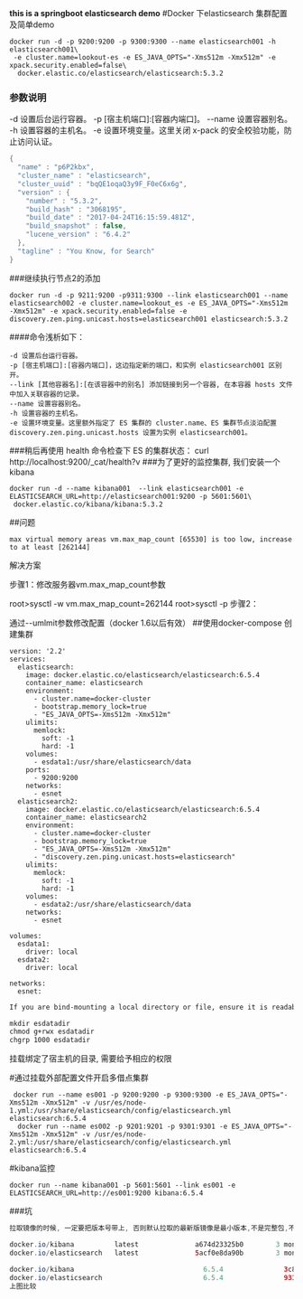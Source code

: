 **this is a springboot elasticsearch demo**
#Docker 下elasticsearch 集群配置及简单demo
```docker
docker run -d -p 9200:9200 -p 9300:9300 --name elasticsearch001 -h elasticsearch001\
 -e cluster.name=lookout-es -e ES_JAVA_OPTS="-Xms512m -Xmx512m" -e xpack.security.enabled=false\
  docker.elastic.co/elasticsearch/elasticsearch:5.3.2
```
### 参数说明
-d 设置后台运行容器。
-p [宿主机端口]:[容器内端口]。
--name 设置容器别名。
-h 设置容器的主机名。
-e 设置环境变量。这里关闭 x-pack 的安全校验功能，防止访问认证。
```java
{
  "name" : "p6P2kbx",
  "cluster_name" : "elasticsearch",
  "cluster_uuid" : "bqQE1oqaQ3y9F_F0eC6x6g",
  "version" : {
    "number" : "5.3.2",
    "build_hash" : "3068195",
    "build_date" : "2017-04-24T16:15:59.481Z",
    "build_snapshot" : false,
    "lucene_version" : "6.4.2"
  },
  "tagline" : "You Know, for Search"
}
```
###继续执行节点2的添加
```docker
docker run -d -p 9211:9200 -p9311:9300 --link elasticsearch001 --name elasticsearch002 -e cluster.name=lookout_es -e ES_JAVA_OPTS="-Xms512m -Xmx512m" -e xpack.security.enabled=false -e discovery.zen.ping.unicast.hosts=elasticsearch001 elasticsearch:5.3.2
```
####命令浅析如下：
    
    -d 设置后台运行容器。
    -p [宿主机端口]:[容器内端口]，这边指定新的端口，和实例 elasticsearch001 区别开。
    --link [其他容器名]:[在该容器中的别名] 添加链接到另一个容器, 在本容器 hosts 文件中加入关联容器的记录。
    --name 设置容器别名。
    -h 设置容器的主机名。
    -e 设置环境变量。这里额外指定了 ES 集群的 cluster.name、ES 集群节点淡泊配置 discovery.zen.ping.unicast.hosts 设置为实例 elasticsearch001。
###稍后再使用 health 命令检查下 ES 的集群状态：
    curl http://localhost:9200/_cat/health\?v
###为了更好的监控集群, 我们安装一个kibana
```docker
docker run -d --name kibana001  --link elasticsearch001 -e ELASTICSEARCH_URL=http://elasticsearch001:9200 -p 5601:5601\
 docker.elastic.co/kibana/kibana:5.3.2
```
##问题
```docker
max virtual memory areas vm.max_map_count [65530] is too low, increase to at least [262144]
```
解决方案

步骤1：修改服务器vm.max_map_count参数

root>sysctl -w vm.max_map_count=262144
root>sysctl -p
步骤2：

通过--umlmit参数修改配置（docker 1.6以后有效）
##使用docker-compose 创建集群
```docker
version: '2.2'
services:
  elasticsearch:
    image: docker.elastic.co/elasticsearch/elasticsearch:6.5.4
    container_name: elasticsearch
    environment:
      - cluster.name=docker-cluster
      - bootstrap.memory_lock=true
      - "ES_JAVA_OPTS=-Xms512m -Xmx512m"
    ulimits:
      memlock:
        soft: -1
        hard: -1
    volumes:
      - esdata1:/usr/share/elasticsearch/data
    ports:
      - 9200:9200
    networks:
      - esnet
  elasticsearch2:
    image: docker.elastic.co/elasticsearch/elasticsearch:6.5.4
    container_name: elasticsearch2
    environment:
      - cluster.name=docker-cluster
      - bootstrap.memory_lock=true
      - "ES_JAVA_OPTS=-Xms512m -Xmx512m"
      - "discovery.zen.ping.unicast.hosts=elasticsearch"
    ulimits:
      memlock:
        soft: -1
        hard: -1
    volumes:
      - esdata2:/usr/share/elasticsearch/data
    networks:
      - esnet

volumes:
  esdata1:
    driver: local
  esdata2:
    driver: local

networks:
  esnet:
```
```html
If you are bind-mounting a local directory or file, ensure it is readable by this user, while the data and log dirs additionally require write access. A good strategy is to grant group access to gid 1000 or 0 for the local directory. As an example, to prepare a local directory for storing data through a bind-mount:

mkdir esdatadir
chmod g+rwx esdatadir
chgrp 1000 esdatadir
```
挂载绑定了宿主机的目录, 需要给予相应的权限

#通过挂载外部配置文件开启多借点集群
```docker
 docker run --name es001 -p 9200:9200 -p 9300:9300 -e ES_JAVA_OPTS="-Xms512m -Xmx512m" -v /usr/es/node-1.yml:/usr/share/elasticsearch/config/elasticsearch.yml elasticsearch:6.5.4
  docker run --name es002 -p 9201:9201 -p 9301:9301 -e ES_JAVA_OPTS="-Xms512m -Xmx512m" -v /usr/es/node-2.yml:/usr/share/elasticsearch/config/elasticsearch.yml elasticsearch:6.5.4

```
#kibana监控
```docker
docker run --name kibana001 -p 5601:5601 --link es001 -e ELASTICSEARCH_URL=http://es001:9200 kibana:6.5.4
```
###坑
```java
拉取镜像的时候, 一定要把版本号带上, 否则默认拉取的最新版镜像是最小版本,不是完整包,不包含插件

docker.io/kibana          latest              a674d23325b0        3 months ago        388 MB
docker.io/elasticsearch   latest              5acf0e8da90b        3 months ago        486 MB

docker.io/kibana                                6.5.4               3c8a8603d365        3 weeks ago         735 MB
docker.io/elasticsearch                         6.5.4               93109ce1d590        3 weeks ago         774 MB
上图比较
```

